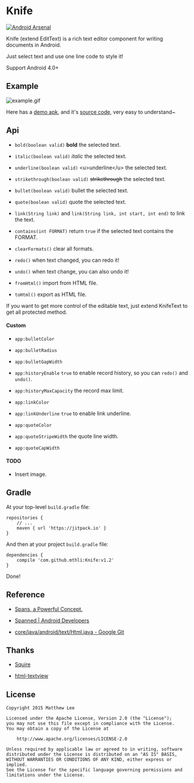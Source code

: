 Knife
===

[![Android Arsenal](https://img.shields.io/badge/Android%20Arsenal-Knife-brightgreen.svg?style=flat-square)](http://android-arsenal.com/details/1/2924)

Knife (extend EditText) is a rich text editor component for writing documents in Android.

Just select text and use one line code to style it!

Support Android 4.0+

## Example

![example.gif](./example.gif "example.gif")

Here has a [demo apk](https://github.com/mthli/Knife/releases/download/v1.2/KnifeDemo.1.2.apk "KnifeDemo.1.2.apk"), and it's [source code](https://github.com/mthli/Knife/tree/master/app "KnifeDemo.1.2.apk's source code"), very easy to understand~

## Api

 - `bold(boolean valid)` __bold__ the selected text.
 
 - `italic(boolean valid)` _italic_ the selected text.
 
 - `underline(boolean valid)` \<u>underline\</u> the selected text.
 
 - `strikethrough(boolean valid)` <s>strikethrough</s> the selected text. 
 
 - `bullet(boolean valid)` bullet the selected text.
 
 - `quote(boolean valid)` quote the selected text.
 
 - `link(String link)` and `link(String link, int start, int end)` to link the text.
 
 - `contains(int FORMAT)` return `true` if the selected text contains the FORMAT.
 
 - `clearFormats()` clear all formats. 
 
 - `redo()` when text changed, you can redo it!
 
 - `undo()` when text change, you can also undo it!
 
 - `fromHtml()` import from HTML file. 
 
 - `toHtml()` export as HTML file.
 
If you want to get more control of the editable text, just extend KnifeText to get all protected method.

#### Custom

 - `app:bulletColor`
 
 - `app:bulletRadius`
    
 - `app:bulletGapWidth`
 
 - `app:historyEnable` `true` to enable record history, so you can `redo()` and `undo()`.
    
 - `app:historyMaxCapacity` the record max limit.
    
 - `app:linkColor`
    
 - `app:linkUnderline` `true` to enable link underline.
    
 - `app:quoteColor`
    
 - `app:quoteStripeWidth` the quote line width.
    
 - `app:quoteCapWidth`
 
#### TODO

 - Insert image.

## Gradle

At your top-level `build.gradle` file:

    repositories {
        // ...
        maven { url 'https://jitpack.io' }
    }
    
And then at your project `build.gradle` file:

    dependencies {
        compile 'com.github.mthli:Knife:v1.2'
    }
    
Done!

## Reference

 - [Spans, a Powerful Concept.](http://flavienlaurent.com/blog/2014/01/31/spans/ "Spans, a Powerful Concept.")
 
 - [Spanned | Android Developers](http://developer.android.com/reference/android/text/Spanned.html "Spanned | Android Developers")
 
 - [core/java/android/text/Html.java - Google Git](https://android.googlesource.com/platform/frameworks/base/+/master/core/java/android/text/Html.java "core/java/android/text/Html.java - Google Git")

## Thanks

 - [Squire](https://github.com/neilj/Squire "Squire")
 
 - [html-textview](https://github.com/SufficientlySecure/html-textview "html-textview")

## License

    Copyright 2015 Matthew Lee

    Licensed under the Apache License, Version 2.0 (the "License");
    you may not use this file except in compliance with the License.
    You may obtain a copy of the License at

        http://www.apache.org/licenses/LICENSE-2.0

    Unless required by applicable law or agreed to in writing, software
    distributed under the License is distributed on an "AS IS" BASIS,
    WITHOUT WARRANTIES OR CONDITIONS OF ANY KIND, either express or implied.
    See the License for the specific language governing permissions and
    limitations under the License.
